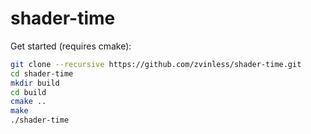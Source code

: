 # shader-time

Get started (requires cmake):
```bash
git clone --recursive https://github.com/zvinless/shader-time.git
cd shader-time
mkdir build
cd build
cmake ..
make
./shader-time
```
